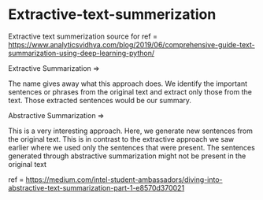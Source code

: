 # Extractive-text-summerization
Extractive text summerization
source for ref = https://www.analyticsvidhya.com/blog/2019/06/comprehensive-guide-text-summarization-using-deep-learning-python/

Extractive Summarization =>

The name gives away what this approach does. We identify the important sentences or phrases from the original text and extract only those from the text. Those extracted sentences would be our summary.

Abstractive Summarization => 

This is a very interesting approach. Here, we generate new sentences from the original text. This is in contrast to the extractive approach we saw earlier where we used only the sentences that were present. The sentences generated through abstractive summarization might not be present in the original text

ref = https://medium.com/intel-student-ambassadors/diving-into-abstractive-text-summarization-part-1-e8570d370021
